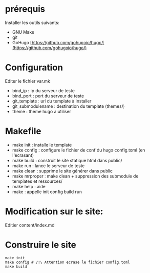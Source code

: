 # prérequis

Installer les outils suivants:

* GNU Make
* git
* GoHugo [https://github.com/gohugoio/hugo/](https://github.com/gohugoio/hugo/)

# Configuration

Editer le fichier var.mk

* bind_ip : ip du serveur de teste
* bind_port : port du serveur de teste
* git_template : url du template à installer
* git_submodulename : destination du template (themes/<templatename>)
* theme : theme hugo a utiliser

# Makefile

* make init : installe le template
* make config : configure le fichier de conf du hugo config.toml (en l'ecrasant)
* make build : construit le site statique html dans public/
* make run : lance le serveur de teste
* make clean : supprime le site générer dans public
* make mrproper : make clean + suppression des submodule de templates et ressources/
* make help : aide
* make : appelle init config build run

# Modification sur le site:

Editier content/index.md

# Construire le site
```
make init
make config # /!\ Attention ecrase le fichier config.toml
make build
```
